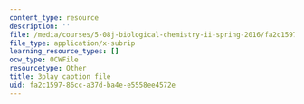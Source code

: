 ```yaml
---
content_type: resource
description: ''
file: /media/courses/5-08j-biological-chemistry-ii-spring-2016/fa2c159786cca37dba4ee5558ee4572e_siP7IXbPGmw.srt
file_type: application/x-subrip
learning_resource_types: []
ocw_type: OCWFile
resourcetype: Other
title: 3play caption file
uid: fa2c1597-86cc-a37d-ba4e-e5558ee4572e
---
```

